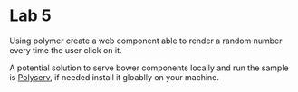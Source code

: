 Lab 5
======
Using polymer create a web component able to render a random number every time the user click on it.

A potential solution to serve bower components locally and run the sample is [Polyserv](https://github.com/PolymerLabs/polyserve), if needed install it gloablly on your machine.

